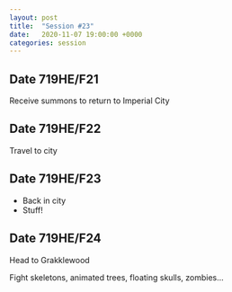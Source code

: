 ```yaml
---
layout: post
title:  "Session #23"
date:   2020-11-07 19:00:00 +0000
categories: session
---
```


## Date 719HE/F21

Receive summons to return to Imperial City

## Date 719HE/F22

Travel to city

## Date 719HE/F23
- Back in city
- Stuff!

## Date 719HE/F24

Head to Grakklewood

Fight skeletons, animated trees, floating skulls, zombies...

